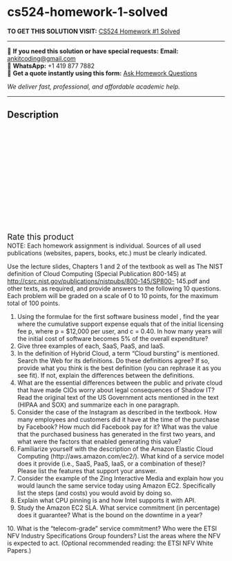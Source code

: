 # cs524-homework-1-solved
**TO GET THIS SOLUTION VISIT:** [CS524 Homework #1 Solved](https://www.ankitcodinghub.com/product/cs524-homework-1-solved/)


---

📩 **If you need this solution or have special requests:** **Email:** ankitcoding@gmail.com  
📱 **WhatsApp:** +1 419 877 7882  
📄 **Get a quote instantly using this form:** [Ask Homework Questions](https://www.ankitcodinghub.com/services/ask-homework-questions/)

*We deliver fast, professional, and affordable academic help.*

---

<h2>Description</h2>



<div class="kk-star-ratings kksr-auto kksr-align-center kksr-valign-top" data-payload="{&quot;align&quot;:&quot;center&quot;,&quot;id&quot;:&quot;91670&quot;,&quot;slug&quot;:&quot;default&quot;,&quot;valign&quot;:&quot;top&quot;,&quot;ignore&quot;:&quot;&quot;,&quot;reference&quot;:&quot;auto&quot;,&quot;class&quot;:&quot;&quot;,&quot;count&quot;:&quot;0&quot;,&quot;legendonly&quot;:&quot;&quot;,&quot;readonly&quot;:&quot;&quot;,&quot;score&quot;:&quot;0&quot;,&quot;starsonly&quot;:&quot;&quot;,&quot;best&quot;:&quot;5&quot;,&quot;gap&quot;:&quot;4&quot;,&quot;greet&quot;:&quot;Rate this product&quot;,&quot;legend&quot;:&quot;0\/5 - (0 votes)&quot;,&quot;size&quot;:&quot;24&quot;,&quot;title&quot;:&quot;CS524 Homework #1 Solved&quot;,&quot;width&quot;:&quot;0&quot;,&quot;_legend&quot;:&quot;{score}\/{best} - ({count} {votes})&quot;,&quot;font_factor&quot;:&quot;1.25&quot;}">

<div class="kksr-stars">

<div class="kksr-stars-inactive">
            <div class="kksr-star" data-star="1" style="padding-right: 4px">


<div class="kksr-icon" style="width: 24px; height: 24px;"></div>
        </div>
            <div class="kksr-star" data-star="2" style="padding-right: 4px">


<div class="kksr-icon" style="width: 24px; height: 24px;"></div>
        </div>
            <div class="kksr-star" data-star="3" style="padding-right: 4px">


<div class="kksr-icon" style="width: 24px; height: 24px;"></div>
        </div>
            <div class="kksr-star" data-star="4" style="padding-right: 4px">


<div class="kksr-icon" style="width: 24px; height: 24px;"></div>
        </div>
            <div class="kksr-star" data-star="5" style="padding-right: 4px">


<div class="kksr-icon" style="width: 24px; height: 24px;"></div>
        </div>
    </div>

<div class="kksr-stars-active" style="width: 0px;">
            <div class="kksr-star" style="padding-right: 4px">


<div class="kksr-icon" style="width: 24px; height: 24px;"></div>
        </div>
            <div class="kksr-star" style="padding-right: 4px">


<div class="kksr-icon" style="width: 24px; height: 24px;"></div>
        </div>
            <div class="kksr-star" style="padding-right: 4px">


<div class="kksr-icon" style="width: 24px; height: 24px;"></div>
        </div>
            <div class="kksr-star" style="padding-right: 4px">


<div class="kksr-icon" style="width: 24px; height: 24px;"></div>
        </div>
            <div class="kksr-star" style="padding-right: 4px">


<div class="kksr-icon" style="width: 24px; height: 24px;"></div>
        </div>
    </div>
</div>


<div class="kksr-legend" style="font-size: 19.2px;">
            <span class="kksr-muted">Rate this product</span>
    </div>
    </div>
<div class="page" title="Page 1">
<div class="layoutArea">
<div class="column">
NOTE: Each homework assignment is individual. Sources of all used publications (websites, papers, books, etc.) must be clearly indicated.

Use the lecture slides, Chapters 1 and 2 of the textbook as well as The NIST definition of Cloud Computing (Special Publication 800-145) at http://csrc.nist.gov/publications/nistpubs/800-145/SP800- 145.pdf and other texts, as required, and provide answers to the following 10 questions. Each problem will be graded on a scale of 0 to 10 points, for the maximum total of 100 points.

<ol>
<li>Using the formulae for the first software business model , find the year where the cumulative support expense equals that of the initial licensing fee p, where p = $12,000 per user, and c = 0.40. In how many years will the initial cost of software becomes 5% of the overall expenditure?</li>
<li>Give three examples of each, SaaS, PaaS, and IaaS.</li>
<li>In the definition of Hybrid Cloud, a term “Cloud bursting” is mentioned. Search the Web for its definitions. Do these definitions agree? If so, provide what you think is the best definition (you can rephrase it as you see fit). If not, explain the differences between the definitions.</li>
<li>What are the essential differences between the public and private cloud that have made CIOs worry about legal consequences of Shadow IT? Read the original text of the US Government acts mentioned in the text (HIPAA and SOX) and summarize each in one paragraph.</li>
<li>Consider the case of the Instagram as described in the textbook. How many employees and customers did it have at the time of the purchase by Facebook? How much did Facebook pay for it? What was the value that the purchased business has generated in the first two years, and what were the factors that enabled generating this value?</li>
<li>Familiarize yourself with the description of the Amazon Elastic Cloud Computing (http://aws.amazon.com/ec2/). What kind of a service model does it provide (i.e., SaaS, PaaS, IaaS, or a combination of these)? Please list the features that support your answer.</li>
<li>Consider the example of the Zing Interactive Media and explain how you would launch the same service today using Amazon EC2. Specifically list the steps (and costs) you would avoid by doing so.</li>
<li>Explain what CPU pinning is and how Intel supports it with API.</li>
<li>Study the Amazon EC2 SLA. What service commitment (in percentage) does it guarantee? What is the bound on the downtime in a year?</li>
</ol>
</div>
</div>
</div>
<div class="page" title="Page 2">
<div class="layoutArea">
<div class="column">
10. What is the “telecom-grade” service commitment? Who were the ETSI NFV Industry Specifications Group founders? List the areas where the NFV is expected to act. (Optional recommended reading: the ETSI NFV White Papers.)

</div>
</div>
</div>
